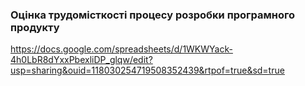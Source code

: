 ### Оцінка трудомісткості процесу розробки програмного продукту

https://docs.google.com/spreadsheets/d/1WKWYack-4h0LbR8dYxxPbexliDP_glqw/edit?usp=sharing&ouid=118030254719508352439&rtpof=true&sd=true
